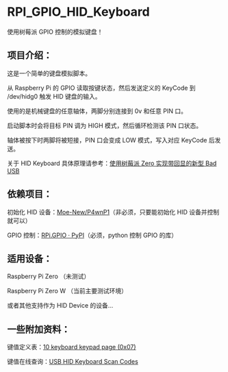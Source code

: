 # RPI_GPIO_HID_Keyboard
使用树莓派 GPIO 控制的模拟键盘！

## 项目介绍：

这是一个简单的键盘模拟脚本。

从 Raspberry Pi 的 GPIO 读取按键状态，然后发送定义的 KeyCode 到 /dev/hidg0 触发 HID 键盘的输入。

使用的是机械键盘的任意轴体，两脚分别连接到 0v 和任意 PIN 口。

启动脚本时会将目标 PIN 调为 HIGH 模式，然后循环检测该 PIN 口状态。

轴体被按下时两脚将被短接，PIN 口会变成 LOW 模式，写入对应 KeyCode 后发送。

关于 HID Keyboard 具体原理请参考：[使用树莓派 Zero 实现带回显的新型 Bad USB](http://shumeipai.nxez.com/2018/06/26/using-raspberry-pi-zero-to-implement-new-bad-usb-with-echo.html)


## 依赖项目：

初始化 HID 设备：[Moe-New/P4wnP1](https://github.com/Moe-New/P4wnP1)（非必须，只要能初始化 HID 设备并控制就可以）

GPIO 控制：[RPi.GPIO · PyPI](https://pypi.org/project/RPi.GPIO/)（必须，python 控制 GPIO 的库）


## 适用设备：

Raspberry Pi Zero （未测试）

Raspberry Pi Zero W （当前主要测试环境）

或者其他支持作为 HID Device 的设备...


## 一些附加资料：

键值定义表：[10 keyboard keypad page (0x07)](http://d1.amobbs.com/bbs_upload782111/files_47/ourdev_692986N5FAHU.pdf)

键值在线查询：[USB HID Keyboard Scan Codes](https://serverhelfer.de/usb-hid-keyboard-scan-codes/)

